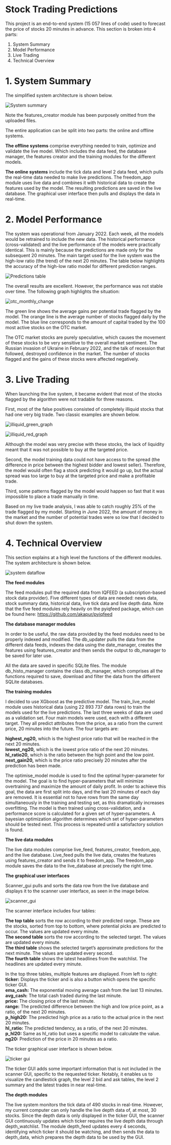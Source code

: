 # Stock Trading Predictions
This project is an end-to-end system (15 057 lines of code) used to forecast the price of stocks 20 minutes in advance. This section is broken into 4 parts:

1) System Summary
2) Model Performance
3) Live Trading
4) Technical Overview



# 1. System Summary

The simplified system architecture is shown below.

![System summary](https://user-images.githubusercontent.com/16655278/207883122-958ae94a-05ba-4fc3-98b4-eca545b0d71a.png)



Note the features_creator module has been purposely omitted from the uploaded files. 

The entire application can be split into two parts: the online and offline systems. 

**The offline systems** comprise everything needed to train, optimize and validate the live model. Which includes the data feed, the database manager, the features creator and the training modules for the different models.

**The online systems** include the tick data and level 2 data feed, which pulls the real-time data needed to make live predictions. The freedom_app module uses live data and combines it with historical data to create the features used by the model. The resulting predictions are saved in the live database. The graphical user interface then pulls and displays the data in real-time.

# 2. Model Performance

The system was operational from January 2022. Each week, all the models would be retrained to include the new data. The historical performance (cross-validated) and the live performance of the models were practically identical. This is mainly because the predictions are made only for the subsequent 20 minutes. The main target used for the live system was the high-low ratio (the trend) of the next 20 minutes. The table below highlights the accuracy of the high-low ratio model for different prediction ranges.  

![Predictions table](https://user-images.githubusercontent.com/16655278/207610995-fc07b6b1-c6e9-4405-b52e-be5d249f9862.png)

The overall results are excellent. However, the performance was not stable over time. The following graph highlights the situation: 

![otc_monthly_change](https://user-images.githubusercontent.com/16655278/207611157-b6f13559-8843-4374-ae37-6d08cd4f14c6.png)

The green line shows the average gains per potential trade flagged by the model. The orange line is the average number of stocks flagged daily by the model. The blue line corresponds to the amount of capital traded by the 100 most active stocks on the OTC market. 

The OTC market stocks are purely speculative, which causes the movement of these stocks to be very sensitive to the overall market sentiment. The Russian invasion of Ukraine in February 2022, and the talk of recession that followed, destroyed confidence in the market. The number of stocks flagged and the gains of these stocks were affected negatively. 

# 3. Live Trading 

When launching the live system, it became evident that most of the stocks flagged by the algorithm were not tradable for three reasons. 

First, most of the false positives consisted of completely illiquid stocks that had one very big trade. Two classic examples are shown below.  

![illiquid_green_graph](https://user-images.githubusercontent.com/16655278/207611358-2551b8d3-dbe9-449e-b2f5-defd7adf009f.png)

![illiquid_red_graph](https://user-images.githubusercontent.com/16655278/207611410-16b61ad7-1a3e-479e-ae24-ae1585e00915.png)

Although the model was very precise with these stocks, the lack of liquidity meant that it was not possible to buy at the targeted price. 

Second, the model training data could not have access to the spread (the difference in price between the highest bidder and lowest seller). Therefore, the model would often flag a stock predicting it would go up, but the actual spread was too large to buy at the targeted price and make a profitable trade.

Third, some patterns flagged by the model would happen so fast that it was impossible to place a trade manually in time. 

Based on my live trade analysis, I was able to catch roughly 25% of the trade flagged by my model. Starting in June 2022, the amount of money in the market and the number of potential trades were so low that I decided to shut down the system. 





# 4. Technical Overview
This section explains at a high level the functions of the different modules. The system architecture is shown below.

![system dataflow](https://user-images.githubusercontent.com/16655278/207881305-d0b61282-ab4b-4d66-8b72-62035f246240.png)

**The feed modules**

The feed modules pull the required data from IQFEED (a subscription-based stock data provider). Five different types of data are needed: news data, stock summary data, historical data, live tick data and live depth data. Note that the five feed modules rely heavily on the pyiqfeed package, which can be found here: https://github.com/akapur/pyiqfeed



**The database manager modules**

In order to be useful, the raw data provided by the feed modules need to be properly indexed and modified. The db_updater pulls the data from the different data feeds, indexes the data using the date_manager, creates the features using features_creator and then sends the output to db_manager to be saved for later use. 

All the data are saved in specific SQLite files. The module db_histo_manager contains the class db_manager, which comprises all the functions required to save, download and filter the data from the different SQLite databases. 


**The training modules**

I decided to use XGboost as the predictive model. The train_live_model module uses historical data (using 22 893 737 data rows) to train the models used for the live predictions. The last three weeks of data are used as a validation set. Four main models were used, each with a different target. They all predict attributes from the price, as a ratio from the current price, 20 minutes into the future. The four targets are:    

**highest_ng20,** which is the highest price ratio that will be reached in the next 20 minutes.   
**lowest_ng20,** which is the lowest price ratio of the next 20 minutes.   
**hl_ratio20,** which is the ratio between the high point and the low point.     
**next_gain20,** which is the price ratio precisely 20 minutes after the prediction has been made.     

The optimise_model module is used to find the optimal hyper-parameter for the model. The goal is to find hyper-parameters that will minimize overtraining and maximize the amount of daily profit. In order to achieve this goal, the data are first split into days, and the last 20 minutes of each day are removed. It is essential not to have rows from the same day simultaneously in the training and testing set, as this dramatically increases overfitting. The model is then trained using cross-validation, and a performance score is calculated for a given set of hyper-parameters. A bayesian optimization algorithm determines which set of hyper-parameters should be tested next. This process is repeated until a satisfactory solution is found. 



**The live data modules**

The live data modules comprise live_feed, features_creator, freedom_app, and the live database. Live_feed pulls the live data, creates the features using features_creator and sends it to freedom_app. The freedom_app module saves the data to the live_database at precisely the right time. 


**The graphical user interfaces**

Scanner_gui pulls and sorts the data row from the live database and displays it to the scanner user interface, as seen in the image below.

![scanner_gui](https://user-images.githubusercontent.com/16655278/201759394-b093d240-e1d4-4268-8cab-a840ee4f074d.png)

The scanner interface includes four tables:
      
**The top table** sorts the row according to their predicted range. These are the stocks, sorted from top to bottom, where potential picks are predicted to occur. The values are updated every minute.              
**The second table** sorts the row according to the selected target. The values are updated every minute.    
**The third table** shows the selected target’s approximate predictions for the next minute. The values are updated every second.      
**The fourth table** shows the latest headlines from the watchlist. The headlines are updated every minute.   


In the top three tables, multiple features are displayed. From left to right:   
**ticker:** Displays the ticker and is also a button which opens the specific ticker GUI.    
**ema_cash:** The exponential moving average cash from the last 13 minutes.   
**avg_cash:** The total cash traded during the last minute.   
**price:** The closing price of the last minute.   
**range:** The predicted difference between the high and low price point, as a ratio, of the next 20 minutes.   
**p_high20:** The predicted high price as a ratio to the actual price in the next 20 minutes.   
**hl_ratio:** The predicted tendency, as a ratio, of the next 20 minutes.   
**p_hl20:** Same as hl_ratio but uses a specific model to calculate the value.  
**ng20:** Prediction of the price in 20 minutes as a ratio.  

The ticker graphical user interface is shown below.


![ticker gui](https://user-images.githubusercontent.com/16655278/201955465-ef825ea7-7bdc-43b9-b967-6d7c5077edc6.png)

The ticker GUI adds some important information that is not included in the scanner GUI, specific to the requested ticker. Notably, it enables us to visualize the candlestick graph, the level 2 bid and ask tables, the level 2 summary and the latest trades in near real-time. 


**The depth modules**   
 
The live system monitors the tick data of 490 stocks in real-time. However, my current computer can only handle the live depth data of, at most, 30 stocks. Since the depth data is only displayed in the ticker GUI, the scanner GUI continuously updates which ticker requires the live depth data through depth_watchlist. The module depth_feed updates every 4 seconds, identifying which ticker it should be watching, and then sends the data to depth_data, which prepares the depth data to be used by the GUI. 

